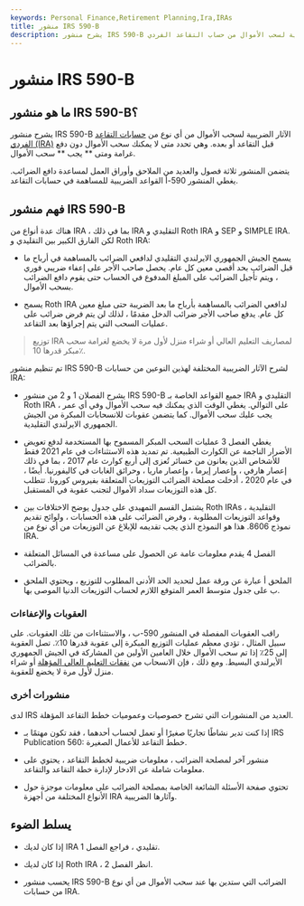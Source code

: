 ```yaml
---
keywords: Personal Finance,Retirement Planning,Ira,IRAs
title: منشور IRS 590-B
description: يشرح منشور IRS 590-B الآثار الضريبية لسحب الأموال من حساب التقاعد الفردي (IRA) قبل التقاعد أو بعده.
---
```


# منشور IRS 590-B
## ما هو منشور IRS 590-B؟

يشرح منشور IRS 590-B الآثار الضريبية لسحب الأموال من أي نوع من [حسابات التقاعد الفردي (IRA)](/ira) قبل التقاعد أو بعده. وهي تحدد متى لا يمكنك سحب الأموال دون دفع غرامة ومتى ** يجب ** سحب الأموال.

يتضمن المنشور ثلاثة فصول والعديد من الملاحق وأوراق العمل لمساعدة دافع الضرائب. يغطي المنشور 590-أ القواعد الضريبية للمساهمة في حسابات التقاعد.

## فهم منشور IRS 590-B

هناك عدة أنواع من IRA ، بما في ذلك IRA التقليدي و Roth IRA و SEP و SIMPLE IRA. لكن الفارق الكبير بين التقليدي و Roth IRA:

- يسمح الجيش الجمهوري الايرلندي التقليدي لدافعي الضرائب بالمساهمة في أرباح ما قبل الضرائب بحد أقصى معين كل عام. يحصل صاحب الأجر على إعفاء ضريبي فوري ، ويتم تأجيل الضرائب على المبلغ المدفوع في الحساب حتى يقوم دافع الضرائب بسحب الأموال.

- يسمح Roth IRA لدافعي الضرائب بالمساهمة بأرباح ما بعد الضريبة حتى مبلغ معين كل عام. يدفع صاحب الأجر ضرائب الدخل مقدمًا ، لذلك لن يتم فرض ضرائب على عمليات السحب التي يتم إجراؤها بعد التقاعد.

> توزيع IRA لمصاريف التعليم العالي أو شراء منزل لأول مرة لا يخضع لغرامة سحب مبكر قدرها 10٪.

>

تم تنظيم منشور IRS 590-B لشرح الآثار الضريبية المختلفة لهذين النوعين من حسابات IRA:

- يشرح الفصلان 1 و 2 من منشور IRS 590-B جميع القواعد الخاصة بـ IRA التقليدي و Roth IRA ، على التوالي. يغطي الوقت الذي يمكنك فيه سحب الأموال وفي أي عمر يجب عليك سحب الأموال. كما يتضمن عقوبات للانسحابات المبكرة من الجيش الجمهوري الايرلندي التقليدية.

- يغطي الفصل 3 عمليات السحب المبكر المسموح بها المستخدمة لدفع تعويض الأضرار الناجمة عن الكوارث الطبيعية. تم تمديد هذه الاستثناءات في عام 2021 فقط للأشخاص الذين يعانون من خسائر تُعزى إلى أربع كوارث عام 2017 ، بما في ذلك إعصار هارفي ، وإعصار إيرما ، وإعصار ماريا ، وحرائق الغابات في كاليفورنيا. أيضًا ، في عام 2020 ، أدخلت مصلحة الضرائب التوزيعات المتعلقة بفيروس كورونا. تتطلب كل هذه التوزيعات سداد الأموال لتجنب عقوبة في المستقبل.

- يشتمل القسم التمهيدي على جدول يوضح الاختلافات بين Roth IRAs التقليدية ، وقواعد التوزيعات المطلوبة ، وفرض الضرائب على هذه الحسابات ، ولوائح تقديم نموذج 8606. هذا هو النموذج الذي يجب تقديمه للإبلاغ عن التوزيعات من أي نوع من IRA.

- الفصل 4 يقدم معلومات عامة عن الحصول على مساعدة في المسائل المتعلقة بالضرائب.

- الملحق أ عبارة عن ورقة عمل لتحديد الحد الأدنى المطلوب للتوزيع ، ويحتوي الملحق ب على جدول متوسط العمر المتوقع اللازم لحساب التوزيعات الدنيا الموصى بها.

### العقوبات والإعفاءات

راقب العقوبات المفصلة في المنشور 590-ب ، والاستثناءات من تلك العقوبات. على سبيل المثال ، تؤدي معظم عمليات التوزيع المبكرة إلى عقوبة قدرها 10٪. تصل العقوبة إلى 25٪ إذا تم سحب الأموال خلال العامين الأولين من المشاركة في الجيش الجمهوري الأيرلندي البسيط. ومع ذلك ، فإن الانسحاب من [نفقات التعليم العالي المؤهلة](/qhee) أو شراء منزل لأول مرة لا يخضع للعقوبة.

### منشورات أخرى

لدى IRS العديد من المنشورات التي تشرح خصوصيات وعموميات خطط التقاعد المؤهلة.

- إذا كنت تدير نشاطًا تجاريًا صغيرًا أو تعمل لحساب أحدهما ، فقد تكون مهتمًا بـ IRS Publication 560: خطط التقاعد للأعمال الصغيرة.

- منشور آخر لمصلحة الضرائب ، معلومات ضريبية لخطط التقاعد ، يحتوي على معلومات شاملة عن الادخار لإدارة خطة التقاعد والتقاعد.

- تحتوي صفحة الأسئلة الشائعة الخاصة بمصلحة الضرائب على معلومات موجزة حول الأنواع المختلفة من أجهزة IRA وآثارها الضريبية.

## يسلط الضوء

- إذا كان لديك IRA تقليدي ، فراجع الفصل 1.

- إذا كان لديك Roth IRA ، انظر الفصل 2.

- يحسب منشور IRS 590-B الضرائب التي ستدين بها عند سحب الأموال من أي نوع من حسابات IRA.

